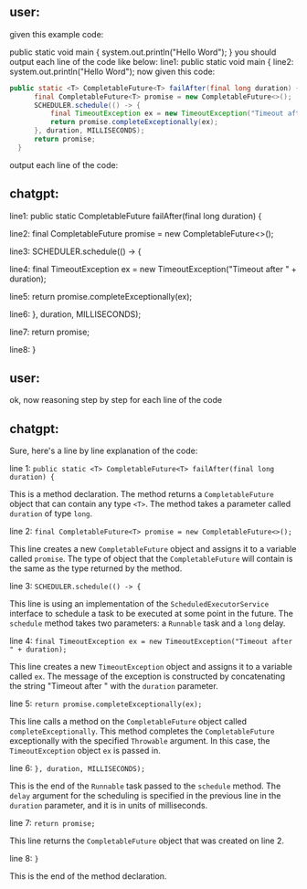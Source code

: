 

## user: 

given this example code: 

 public static void main { 
  system.out.println("Hello Word"); 
 } 
 you should output each line of the code like below: 
 line1: public static void main { 
  line2:      system.out.println("Hello Word");
 now given this code: 
  ```java
public static <T> CompletableFuture<T> failAfter(final long duration) {
		final CompletableFuture<T> promise = new CompletableFuture<>();
		SCHEDULER.schedule(() -> {
			final TimeoutException ex = new TimeoutException("Timeout after " + duration);
			return promise.completeExceptionally(ex);
		}, duration, MILLISECONDS);
		return promise;
	}
```

  output each line of the code:

## chatgpt: 

line1: public static <T> CompletableFuture<T> failAfter(final long duration) {
 
line2:        final CompletableFuture<T> promise = new CompletableFuture<>();

line3:        SCHEDULER.schedule(() -> {
 
line4:            final TimeoutException ex = new TimeoutException("Timeout after " + duration);
 
line5:            return promise.completeExceptionally(ex);
 
line6:        }, duration, MILLISECONDS);
 
line7:        return promise;
 
line8:  }

## user: 

ok, now reasoning step by step for each line of the code

## chatgpt: 

Sure, here's a line by line explanation of the code:

line 1: `public static <T> CompletableFuture<T> failAfter(final long duration) {`

This is a method declaration. The method returns a `CompletableFuture` object that can contain any type `<T>`. The method takes a parameter called `duration` of type `long`.

line 2: `final CompletableFuture<T> promise = new CompletableFuture<>();`

This line creates a new `CompletableFuture` object and assigns it to a variable called `promise`. The type of object that the `CompletableFuture` will contain is the same as the type returned by the method.

line 3: `SCHEDULER.schedule(() -> {`

This line is using an implementation of the `ScheduledExecutorService` interface to schedule a task to be executed at some point in the future. The `schedule` method takes two parameters: a `Runnable` task and a `long` delay.

line 4: `final TimeoutException ex = new TimeoutException("Timeout after " + duration);`

This line creates a new `TimeoutException` object and assigns it to a variable called `ex`. The message of the exception is constructed by concatenating the string "Timeout after " with the `duration` parameter.

line 5: `return promise.completeExceptionally(ex);`

This line calls a method on the `CompletableFuture` object called `completeExceptionally`. This method completes the `CompletableFuture` exceptionally with the specified `Throwable` argument. In this case, the `TimeoutException` object `ex` is passed in.

line 6: `}, duration, MILLISECONDS);`

This is the end of the `Runnable` task passed to the `schedule` method. The `delay` argument for the scheduling is specified in the previous line in the `duration` parameter, and it is in units of milliseconds.

line 7: `return promise;`

This line returns the `CompletableFuture` object that was created on line 2.

line 8: `}`

This is the end of the method declaration.